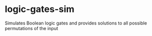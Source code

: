 # logic-gates-sim
Simulates Boolean logic gates and provides solutions to all possible permutations of the input
